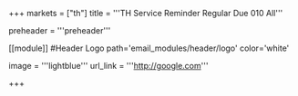 +++
markets = ["th"]
title = '''TH Service Reminder Regular Due 010 All'''

preheader = '''preheader'''

[[module]] #Header Logo
path='email_modules/header/logo'
color='white'

  image = '''lightblue'''
  url_link = '''http://google.com'''

+++